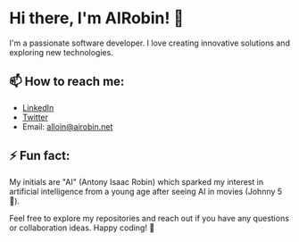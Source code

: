 # Hi there, I'm AIRobin! 👋

I'm a passionate software developer. I love creating innovative solutions and exploring new technologies.

## 📫 How to reach me:

- [LinkedIn](https://www.linkedin.com/in/antony-alloin-7a7354272/)
- [Twitter](https://twitter.com/AIRobin_net)
- Email: alloin@airobin.net

## ⚡ Fun fact:

My initials are "AI" (Antony Isaac Robin) which sparked my interest in artificial intelligence from a young age after seeing AI in movies (Johnny 5 🤖).

Feel free to explore my repositories and reach out if you have any questions or collaboration ideas. Happy coding! 🚀

